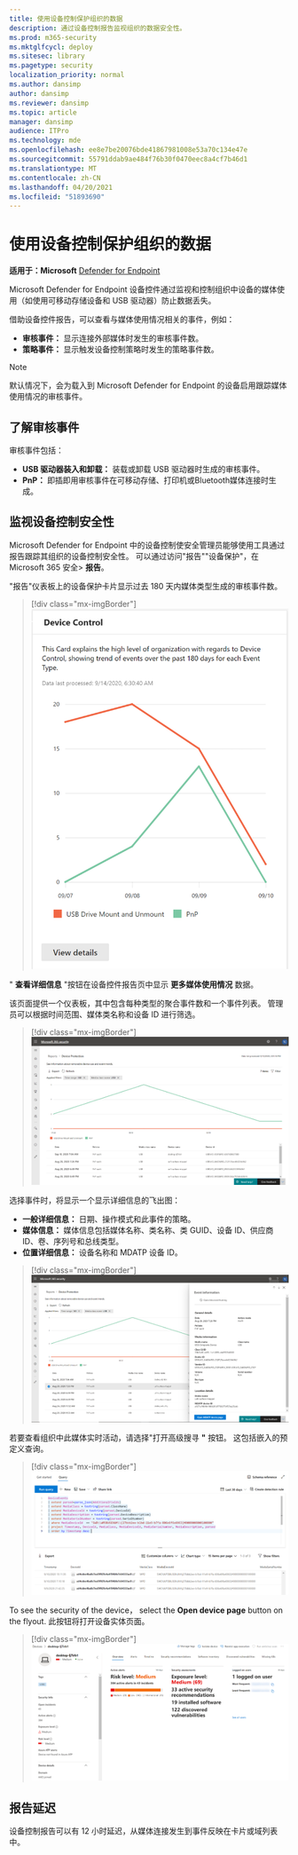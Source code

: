 ```yaml
---
title: 使用设备控制保护组织的数据
description: 通过设备控制报告监视组织的数据安全性。
ms.prod: m365-security
ms.mktglfcycl: deploy
ms.sitesec: library
ms.pagetype: security
localization_priority: normal
ms.author: dansimp
author: dansimp
ms.reviewer: dansimp
ms.topic: article
manager: dansimp
audience: ITPro
ms.technology: mde
ms.openlocfilehash: ee8e7be20076bde41867981008e53a70c134e47e
ms.sourcegitcommit: 55791ddab9ae484f76b30f0470eec8a4cf7b46d1
ms.translationtype: MT
ms.contentlocale: zh-CN
ms.lasthandoff: 04/20/2021
ms.locfileid: "51893690"
---
```

# <a name="protect-your-organizations-data-with-device-control"></a>使用设备控制保护组织的数据

**适用于：Microsoft** [Defender for Endpoint](https://go.microsoft.com/fwlink/p/?linkid=2069559)

Microsoft Defender for Endpoint 设备控件通过监视和控制组织中设备的媒体使用（如使用可移动存储设备和 USB 驱动器）防止数据丢失。

借助设备控件报告，可以查看与媒体使用情况相关的事件，例如：

- **审核事件：** 显示连接外部媒体时发生的审核事件数。
- **策略事件：** 显示触发设备控制策略时发生的策略事件数。

> [!NOTE]
> 默认情况下，会为载入到 Microsoft Defender for Endpoint 的设备启用跟踪媒体使用情况的审核事件。

## <a name="understanding-the-audit-events"></a>了解审核事件

审核事件包括：

- **USB 驱动器装入和卸载：** 装载或卸载 USB 驱动器时生成的审核事件。
- **PnP：** 即插即用审核事件在可移动存储、打印机或Bluetooth媒体连接时生成。

## <a name="monitor-device-control-security"></a>监视设备控制安全性

Microsoft Defender for Endpoint 中的设备控制使安全管理员能够使用工具通过报告跟踪其组织的设备控制安全性。 可以通过访问"报告""设备保护"，在 Microsoft 365 安全> **报告**。

"报告"仪表板上的设备保护卡片显示过去 180 天内媒体类型生成的审核事件数。

> [!div class="mx-imgBorder"]
> ![DeviceControlReportCard](images/devicecontrolcard.png)

" **查看详细信息** "按钮在设备控件报告页中显示 **更多媒体使用情况** 数据。

该页面提供一个仪表板，其中包含每种类型的聚合事件数和一个事件列表。 管理员可以根据时间范围、媒体类名称和设备 ID 进行筛选。

> [!div class="mx-imgBorder"]
> ![DeviceControlReportDetails](images/Detaileddevicecontrolreport.png)

选择事件时，将显示一个显示详细信息的飞出图：

- **一般详细信息：** 日期、操作模式和此事件的策略。
- **媒体信息：** 媒体信息包括媒体名称、类名称、类 GUID、设备 ID、供应商 ID、卷、序列号和总线类型。
- **位置详细信息：** 设备名称和 MDATP 设备 ID。

> [!div class="mx-imgBorder"]
> ![FilterOnDeviceControlReport](images/devicecontrolreportfilter.png)

若要查看组织中此媒体实时活动，请选择"打开高级搜寻 **"** 按钮。 这包括嵌入的预定义查询。

> [!div class="mx-imgBorder"]
> ![QueryOnDeviceControlReport](images/Devicecontrolreportquery.png)

To see the security of the device， select the **Open device page** button on the flyout. 此按钮将打开设备实体页面。

> [!div class="mx-imgBorder"]
> ![DeviceEntityPage](images/Devicesecuritypage.png)

## <a name="reporting-delays"></a>报告延迟

设备控制报告可以有 12 小时延迟，从媒体连接发生到事件反映在卡片或域列表中。
